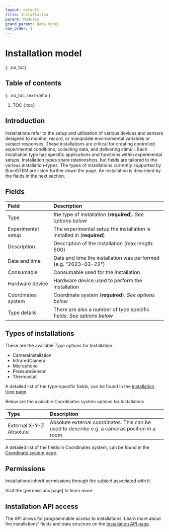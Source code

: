 ```yaml
---
layout: default
title: Installation
parent: Modules
grand_parent: Data model
nav_order: 1
---
```


# Installation model
{: .no_toc}

## Table of contents
{: .no_toc .text-delta }

1. TOC
{:toc}

## Introduction
Installations refer to the setup and utilization of various devices and sensors designed to monitor, record, or manipulate environmental variables or subject responses. These installations are critical for creating controlled experimental conditions, collecting data, and delivering stimuli. Each installation type has specific applications and functions within experimental setups. Installation types share relationships, but fields are tailored to the various installation-types. The types of installations currently supported by BrainSTEM are listed further down the page. An installation is described by the fields in the next section.

## Fields

| Field               | Description  |
|:--------------------|:-------------|
| Type                | the type of installation (**required**). *See options below* |
| Experimental setup  | The experimental setup the installation is installed in (**required**) |
| Description         | Description of the installation (max length: 500) |
| Date and time       | Date and time the installation was performed (e.g. "2023-03-22") |
| Consumable          | Consumable used for the installation |
| Hardware device     | Hardware device used to perform the installation |
| Coordinates system  | Coordinate system  (**required**). *See options below* |
| Type details        | There are also a number of type specific fields. *See options below* |

## Types of installations
These are the available _Type_ options for Installation:
- CameraInstallation
- InfraredCamera
- Microphone
- PressureSensor
- Thermostat

A detailed list of the type-specific fields, can be found in the [installation type page]({{"/datamodel/schemas/installations/"|absolute_url}}).

Below are the available Coordinates system options for Installation:

| Type                             | Description  |
|:---------------------------------|:-------------|
| External X-Y-Z Absolute          | Absolute external coordinates. This can be used to describe e.g. a cameras position in a room |

A detailed list of the fields in Coordinates system, can be found in the [Coordinate system page]({{"datamodel/schemas/coordinates/"|absolute_url}}).

## Permissions
Installations inherit permissions through the subject associated with it.

Visit the [permissions page] to learn more.

## Installation API access
The API allows for programmable access to installations. Learn more about the installations' fields and data structure on the [Installation API page]({{"api/modules/installation/"|absolute_url}}).
